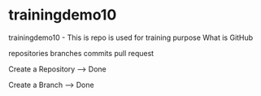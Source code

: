 # trainingdemo10
trainingdemo10 - This is repo is used for training purpose
What is GitHub
  
  repositories
	branches
	commits
	pull request

Create a Repository --> Done

Create a Branch  --> Done

